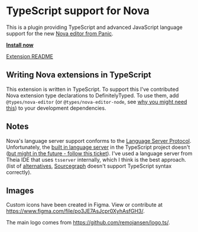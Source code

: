 # TypeScript support for Nova

This is a plugin providing TypeScript and advanced JavaScript language support for the new [Nova editor from Panic](https://panic.com/nova/).

[**Install now**](https://camlittle.com/typescript.novaextension)

[Extension README](./typescript.novaextension/README.md)

## Writing Nova extensions in TypeScript

This extension is written in TypeScript. To support this I've contributed Nova extension type declarations to DefinitelyTyped. To use them, add `@types/nova-editor` (or `@types/nova-editor-node`, see [why you might need this](https://github.com/DefinitelyTyped/DefinitelyTyped/blob/master/types/nova-editor/README.md)) to your development dependencies.

## Notes

Nova's language server support conforms to the [Language Server Protocol](https://microsoft.github.io/language-server-protocol/). Unfortunately, the [built in language server](https://github.com/Microsoft/TypeScript/wiki/Standalone-Server-%28tsserver%29) in the TypeScript project doesn't ([but might in the future - follow this ticket](https://github.com/microsoft/TypeScript/issues/39459)). I've used a language server from Theia IDE that uses `tsserver` internally, which I think is the best approach. (list of [alternatives](https://microsoft.github.io/language-server-protocol/implementors/servers/), [Sourcegraph](https://github.com/sourcegraph/javascript-typescript-langserver) doesn't support TypeScript syntax correctly).

## Images

Custom icons have been created in Figma. View or contribute at https://www.figma.com/file/po3JE7AsJcpr0XyhAsfGH3/.

The main logo comes from https://github.com/remojansen/logo.ts/.
